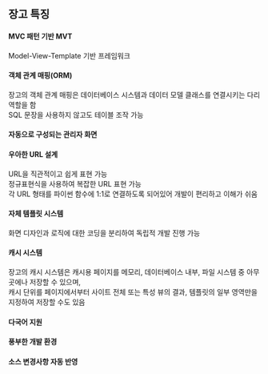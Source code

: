 ## 장고 특징
#### MVC 패턴 기반 MVT
Model-View-Template 기반 프레임워크
 
#### 객체 관계 매핑(ORM)
장고의 객체 관계 매핑은 데이터베이스 시스템과 데이터 모델 클래스를 연결시키는 다리 역할을 함  
SQL 문장을 사용하지 않고도 테이블 조작 가능  

#### 자동으로 구성되는 관리자 화면

#### 우아한 URL 설계
URL을 직관적이고 쉽게 표현 가능  
정규표현식을 사용하여 복잡한 URL 표현 가능  
각 URL 형태를 파이썬 함수에 1:1로 연결하도록 되어있어 개발이 편리하고 이해가 쉬움  

#### 자체 템플릿 시스템
화면 디자인과 로직에 대한 코딩을 분리하여 독립적 개발 진행 가능

#### 캐시 시스템
장고의 캐시 시스템은 캐시용 페이지를 메모리, 데이터베이스 내부, 파일 시스템 중 아무 곳에나 저장할 수 있으며,  
캐시 단위를 페이지에서부터 사이트 전체 또는 특성 뷰의 결과, 템플릿의 일부 영역만을 지정하여 저장할 수도 있음

#### 다국어 지원

#### 풍부한 개발 환경

#### 소스 변경사항 자동 반영
